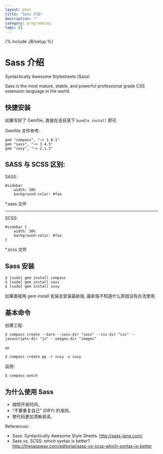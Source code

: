 ```yaml
---
layout: post
title: "Sass 介绍"
description: ""
category: programming
tags: []
---
```

{% include JB/setup %}


Sass 介绍 
========
Syntactically Awesome Stylesheets (Sass)

Sass is the most mature, stable, and powerful professional grade CSS extension language in the world.

快捷安装
----

如果写好了 Gemfile, 直接在该目录下 `bundle install` 即可.

Gemfile 文件参考:

	gem "compass", "~> 1.0.1"
	gem "sass", "~> 3.4.5"
	gem "susy", "~> 2.1.3"

SASS 与 SCSS 区别:
----

SASS:  

	#sidebar
		width: 30%
		background-color: #faa

*.sass 文件  

---

SCSS:  

	#sidebar {
		width: 30%
		background-color: #faa
	}

*.scss 文件  

Sass 安装
--------

	$ [sudo] gem install compass
	$ [sudo] gem install sass
	$ [sudo] gem install susy

如果直接用 gem install 安装会安装最新版, 最新版不知道什么原因没有办法使用.


基本命令
--------

创建工程: 
	
	$ compass create --bare --sass-dir "sass" --css-dir "css" --javascripts-dir "js" --images-dir "images"

or

	$ compass create pp -r susy -u susy

监控: 

	$ compass watch


为什么使用 Sass
--------

- 缩短开发时间。
- "不要重复自己" (DRY) 的准则。
- 使代码更加清晰易读。

References: 

- Sass: Syntactically Awesome Style Sheets. <http://sass-lang.com/>
- Sass vs. SCSS: which syntax is better?. <http://thesassway.com/editorial/sass-vs-scss-which-syntax-is-better>